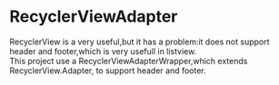 RecyclerViewAdapter
==========================
RecyclerView is a very useful,but it has a problem:it does not support header and footer,which 
is very usefull in listview.
<br/>
This project use a RecyclerViewAdapterWrapper,which extends RecyclerView.Adapter, to support header and footer.
